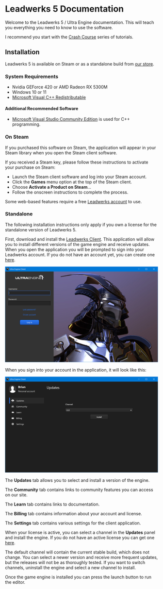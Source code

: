# Leadwerks 5 Documentation

Welcome to the Leadwerks 5 / Ultra Engine documentation. This will teach you everything you need to know to use the software.

I recommend you start with the [Crash Course](https://www.leadwerks.com/learn/crashcourse) series of tutorials.

## Installation

Leadwerks 5 is available on Steam or as a standalone build from [our store](https://www.leadwerks.com/community/store/category/1-software/).

### System Requirements

- Nvidia GEForce 420 or AMD Radeon RX 5300M
- Windows 10 or 11
- [Microsoft Visual C++ Redistributable](https://aka.ms/vs/17/release/vc_redist.x64.exe)

#### Additional Recommended Software

- [Microsoft Visual Studio Community Edition](https://visualstudio.microsoft.com/#vs-section) is used for C++ programming.


### On Steam

If you purchased this software on Steam, the application will appear in your Steam library when you open the Steam client software.

If you received a Steam key, please follow these instructions to activate your purchase on Steam:
- Launch the Steam client software and log into your Steam account.
- Click the **Games** menu option at the top of the Steam client.
- Choose **Activate a Product on Steam**...
- Follow the onscreen instructions to complete the process.

Some web-based features require a free [Leadwerks account](https://www.leadwerks.com/community/register/) to use.

### Standalone

The following installation instructions only apply if you own a license for the standalone version of Leadwerks 5.

First, download and install the [Leadwerks Client](https://github.com/Leadwerks/leadwerks.github.io/raw/main/LeadwerksClient.exe). This application will allow you to install different versions of the game engine and receive updates. When you open the application you will be prompted to sign into your Leadwerks account. If you do not have an account yet, you can create one [here](https://www.leadwerks.com/community/register).

![](https://raw.githubusercontent.com/Leadwerks/Documentation/master/Images/client_signin.jpg)

When you sign into your account in the application, it will look like this:

![](https://raw.githubusercontent.com/Leadwerks/Documentation/master/Images/client_start.png)

The **Updates** tab allows you to select and install a version of the engine.

The **Community** tab contains links to community features you can access on our site.

The **Learn** tab contains links to documentation.

The **Billing** tab contains information about your account and license.

The **Settings** tab contains various settings for the client application.

When your license is active, you can select a channel in the **Updates** panel and install the engine. If you do not have an active license you can get one [here](https://www.leadwerks.com/community/store/category/1-software/).

The default channel will contain the current stable build, which does not change. You can select a newer version and receive more frequent updates, but the releases will not be as thoroughly tested. If you want to switch channels, uninstall the engine and select a new channel to install.

Once the game engine is installed you can press the launch button to run the editor.

